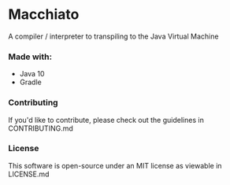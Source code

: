 # Macchiato

A compiler / interpreter to transpiling to the Java Virtual Machine

### Made with:
 - Java 10
 - Gradle

### Contributing
If you'd like to contribute, please check out the guidelines in CONTRIBUTING.md

### License
This software is open-source under an MIT license as viewable in LICENSE.md